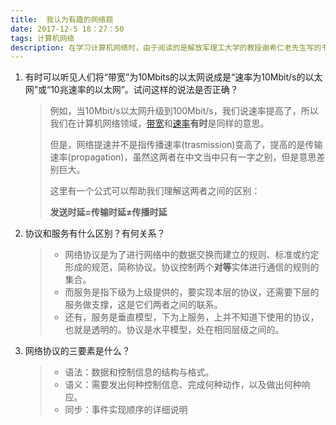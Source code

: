 ```yaml
---
title:  我认为有趣的网络题
date: 2017-12-5 18：27：50
tags: 计算机网络
description: 在学习计算机网络时，由于阅读的是解放军理工大学的教授谢希仁老先生写的书，字里行间给我的感觉就是严谨，我想就算不是为了学习网络知识，光是学习老一辈教授对待科学的态度就已经受益匪浅了，那么就琢磨一些他书中给出的问题和解答吧。
---
```


1. 有时可以听见人们将“带宽”为10Mbits的以太网说成是“速率为10Mbit/s的以太网”或“10兆速率的以太网”。试问这样的说法是否正确？

   > 例如，当10Mbit/s以太网升级到100Mbit/s，我们说速率提高了，所以我们在计算机网络领域，[带宽](https://zh.wikipedia.org/wiki/%E5%B8%A6%E5%AE%BD)和[速率](https://zh.wikipedia.org/wiki/%E9%80%9F%E7%8E%87)**有时**是同样的意思。
   >
   > 但是，网络提速并不是指传播速率(trasmission)变高了，提高的是传输速率(propagation)，虽然这两者在中文当中只有一字之别，但是意思差别巨大。
   >
   > 这里有一个公式可以帮助我们理解这两者之间的区别：
   >
   > **发送时延=传输时延≠传播时延**

2. 协议和服务有什么区别？有何关系？

   > - 网络协议是为了进行网络中的数据交换而建立的规则、标准或约定形成的规范，简称协议。协议控制两个**对等**实体进行通信的规则的集合。
   > - 而服务是指下级为上级提供的，要实现本层的协议，还需要下层的服务做支撑，这是它们两者之间的联系。
   > - 还有，服务是垂直模型，下为上服务，上并不知道下使用的协议，也就是透明的。协议是水平模型，处在相同层级之间的。

3. 网络协议的三要素是什么？

   > - 语法：数据和控制信息的结构与格式。
   > - 语义：需要发出何种控制信息、完成何种动作，以及做出何种响应。
   > - 同步：事件实现顺序的详细说明